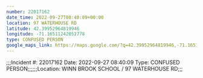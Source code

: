 ```yaml
---
number: 22017162
date_time: 2022-09-27T08:40:09+00:00
location: 97 WATERHOUSE RD
latitude: 42.39952964819946
longitude: -71.16511242052778
type: CONFUSED PERSON
google_maps_link: https://maps.google.com/?q=42.39952964819946,-71.16511242052778
---
```


;;;Incident #: 22017162   Date: 2022-09-27 08:40:09   Type: CONFUSED PERSON;;;;;;Location: WINN BROOK SCHOOL / 97 WATERHOUSE RD;;;

